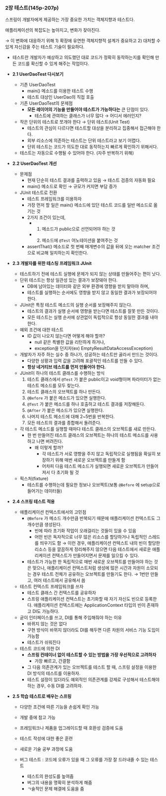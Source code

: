 ### 2장 테스트(145p-207p)

스프링이 개발자에게 제공하는 가장 중요한 가치는 객체지향과 테스트다.

애플리케이션의 복잡도는 높아지고, 변화가 잦아진다.

→ 이 변화에 대응하기 위해 1) 확장에 유연한 객체지향적 설계가 중요하고 2) 대처할 수 있게 자신감을 주는 테스트 기술이 필요하다.

- 테스트란 개발자가 예상하고 의도했던 대로 코드가 정확히 동작하는지를 확인해 만든 코드를 확신할 수 있게 해주는 작업이다.

- **2.1 UserDaoTest 다시보기**
    - 기존 UserDaoTest
        - main() 메소드를 이용한 테스트 수행
        - 테스트 대상인 UserDao의 직접 호출
    - 기존 UserDaoTest의 문제점
        - **모든 레이어의 기능을 만들어야 테스트가 가능하다는** 큰 단점이 있다.
            - 테스트에 관여하는 클래스가 너무 많다 → 어디서 에러인지?
    - 작은 단위의 테스트로 쪼개야 한다 → 단위 테스트(Unit Test)
        - 테스트의 관심이 다르다면 테스트할 대상을 분리하고 집중해서 접근해야 한다.
        - 외부 리소스에 의존하는 테스트는 단위 테스트라고 보기 어렵다.
        - 단위 테스트는 코드가 의도한 대로 동작하는지 빠르게 확인하기 위해서다.
    - 테스트는 자동으로 수행될 수 있어야 한다. (자주 반복하기 위해)

- **2.2 UserDaoTest 개선**
    - 문제점
        - 현재 단순히 테스트 결과를 출력하고 있음 → 테스트 검증의 자동화 필요
        - main() 메소드로 확인 → 규모가 커지면 부담 증가
    - JUnit 테스트로 전환
        - 테스트 프레임워크를 이용하자
        - 가장 먼저 할 일은 main() 메소드에 있던 테스트 코드를 일반 메소드로 옮기는 것
        - 2가지 조건이 있는데,
            - 1) 메소드가 public으로 선언되어야 하는 것
            - 2) 메소드에 `@Test` 어노테이션을 붙여주는 것
        - assertThat() 메소드로 첫 번째 매개변수의 값을 뒤에 오는 matcher 조건으로 비교해 일치하는지 확인한다.

- **2.3 개발자를 위한 테스팅 프레임워크 JUnit**
    - 테스트하기 전에 테스트 실행에 문제가 되지 않는 상태를 만들어주는 편이 낫다.
    - 단위 테스트는 항상 일관성 있는 결과가 보장돼야 한다.
        - DB에 남아있는 데이터와 같은 외부 환경에 영향을 받지 말아야 하며,
        - 테스트를 실행하는 순서에도 영향을 받지 않고 동일한 결과가 보장되어야 한다.
    - JUnit은 특정 테스트 메소드의 실행 순서를 보장해주지 않는다.
        - 테스트의 결과가 실행 순서에 영향을 받는다면 테스트를 잘못 만든 것이다.
        - 모든 테스트는 실행 순서에 상관없이 독립적으로 항상 동일한 결과를 내야 한다.
    - 예외 조건에 대한 테스트
        - ID 값이 나오지 않는다면 어떻게 해야 할까?
            - null 같은 특별한 값을 리턴하게 하거나,
            - exception을 던지자(ex) EmptyResultDataAccessException)
    - 개발자가 자주 하는 실수 중 하나가, 성공하는 테스트만 골라서 만드는 것이다.
        - 다양한 상황과 입력 값을 고려해 포괄적인 테스트를 만들 수 있다.
        - **항상 네거티브 테스트를 먼저 만들어야 한다.**
    - JUnit이 하나의 테스트 클래스를 수행하는 방식
        1. 테스트 클래스에서 `@Test` 가 붙은 public이고 void형이며 파라미터가 없는 테스트 메소드를 모두 찾는다.
        2. 테스트 클래스의 오브젝트를 하나 만든다.
        3. `@Before` 가 붙은 메소드가 있으면 실행한다.
        4. `@Test` 가 붙은 메소드를 하나 호출하고 테스트 결과를 저장해둔다.
        5. `@After` 가 붙은 메소드가 있으면 실행한다.
        6. 나머지 테스트 메소드에 대해 2~5번을 반복한다.
        7. 모든 테스트의 결과를 종합해서 돌려준다.
    - 각 테스트 메소드를 실행할 때마다 테스트 클래스의 오브젝트를 새로 만든다.
        - 한 번 만들어진 테스트 클래스의 오브젝트는 하나의 테스트 메소드를 사용하고 나면 버려진다.
            - 왜 이렇게 할까?
                - 각 테스트가 서로 영향을 주지 않고 독립적으로 실행됨을 확실히 보장하기 위해 매번 새로운 오브젝트를 만들게 함
                - 어차피 다음 테스트 메소드가 실행되면 새로운 오브젝트가 만들어져서 다 초기화 될 것
    - 픽스처(fixture)
        - 테스트를 수행하는데 필요한 정보나 오브젝트(보통 `@Before` 에 setup으로 들어가는 데이터들)
    
- **2.4 스프링 테스트 적용**
    - 애플리케이션 컨텍스트에서의 고민점
        - `@Before` 가 메소드 개수만큼 반복되기 때문에 애플리케이션 컨텍스트도 그 개수만큼 생성된다.
            - 빈에 따라 초기화 작업이 오래걸리는 것들이 있을 수 있음
            - 어떤 빈은 독자적으로 너무 많은 리소스를 할당하거나 독립적인 스레드를 띄우기도 함 → 이런 경우, 애플리케이션 컨텍스트 내의 빈이 할당한 리소스 등을 깔끔하게 정리해주지 않으면 다음 테스트에서 새로운 애플리케이션 컨텍스트가 만들어지면서 문제를 일으킬 수 있다.
        - 테스트가 가능한 한 독립적으로 매번 새로운 오브젝트를 만들어야 하는 것은 맞으나, 애플리케이션 컨텍스트처럼 생성에 많은 시간과 자원이 소모되는 경우 테스트 전체가 공유하는 오브젝트를 만들기도 한다. → 1번만 만들고, 여러 테스트에서 공유해서 씀
    - 테스트 컨텍스트 프레임워크를 쓰자
        - 테스트 클래스 간 컨텍스트를 공유하자
        - 스프링 애플리케이션 컨텍스트는 초기화할 때 자기 자신도 빈으로 등록한다. 애플리케이션 컨텍스트에는 ApplicationContext 타입의 빈이 존재하고 DI도 가능하다.
    - 굳이 인터페이스를 쓰고, DI를 통해 주입해줘야 하는 이유
        - 바뀌지 않는 것은 없다
        - 구현 방식이 바뀌지 않더라도 DI를 해두면 다른 차원의 서비스 기능 도입이 가능함
        - 테스트가 쉬워진다
    - 테스트 코드에 의한 DI
        - **스프링 컨테이너 없이 테스트할 수 있는 방법을 가장 우선적으로 고려하자**
            - 가장 빠르고, 간결함
        - 그 다음 의존관계가 있는 오브젝트를 테스트 할 때, 스프링 설정을 이용한 DI 방식의 테스트를 이용하자.
        - 테스트 설정이 있더라도 예외적인 의존관계를 강제로 구성해서 테스트해야 하는 경우, 수동 DI를 고려하자.
    
- **2.5 학습 테스트로 배우는 스프링**
    - 다양한 조건에 따른 기능을 손쉽게 확인 가능
    - 개발 중에 참고 가능
    - 프레임워크나 제품을 업그레이드할 때 호환성 검증에 도움
    - 테스트 작성에 대한 좋은 훈련
    - 새로운 기술 공부 과정에 도움
    
    - 버그 테스트 : 코드에 오류가 있을 때 그 오류를 가장 잘 드러내줄 수 있는 테스트
        - 테스트의 완성도를 높여줌
        - 버그의 내용을 명확히 분석하게 해줌
        - ㄱ술적인 문제 해결에 도움을 줌